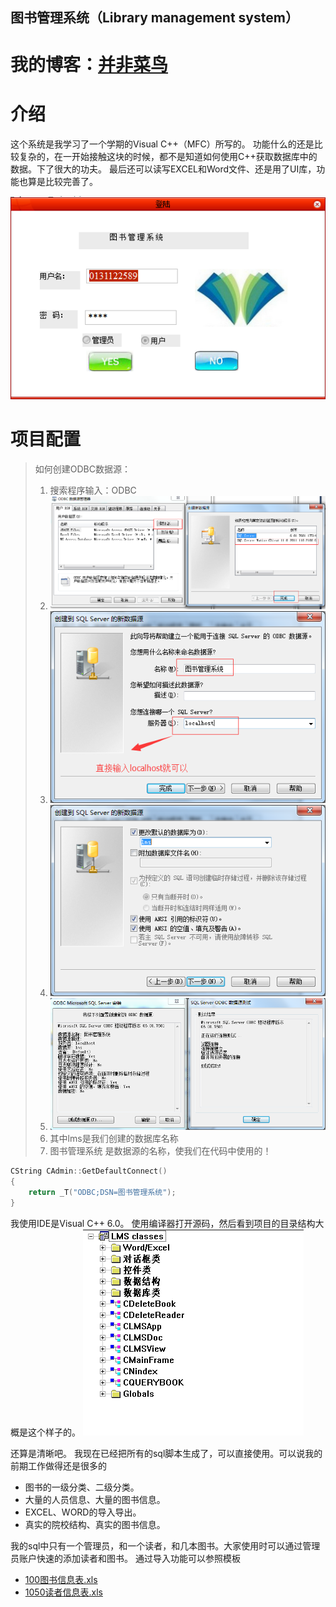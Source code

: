 图书管理系统（Library management system）
----

我的博客：[并非菜鸟](https://songyaxu.github.io)
=====

# 介绍

这个系统是我学习了一个学期的Visual C++（MFC）所写的。
功能什么的还是比较复杂的，在一开始接触这块的时候，都不是知道如何使用C++获取数据库中的数据。下了很大的功夫。
最后还可以读写EXCEL和Word文件、还是用了UI库，功能也算是比较完善了。

![1](img/overview.png)

# 项目配置

> 如何创建ODBC数据源：
> 1. 搜索程序输入：ODBC
> 2. ![1](img/odbc_settings.png)
> 3. ![1](img/odbc_settings_1.png)
> 4. ![1](img/odbc_settings_2.png)
> 5. ![1](img/odbc_settings_3.png)
> 6. 其中lms是我们创建的数据库名称
> 7. 图书管理系统 是数据源的名称，使我们在代码中使用的！
``` c++
CString CAdmin::GetDefaultConnect()
{
	return _T("ODBC;DSN=图书管理系统");
}
```
我使用IDE是Visual C++ 6.0。
使用编译器打开源码，然后看到项目的目录结构大概是这个样子的。
![](img/catalog.png)

还算是清晰吧。
我现在已经把所有的sql脚本生成了，可以直接使用。可以说我的前期工作做得还是很多的
>
+ 图书的一级分类、二级分类。
+ 大量的人员信息、大量的图书信息。
+ EXCEL、WORD的导入导出。
+ 真实的院校结构、真实的图书信息。

我的sql中只有一个管理员，和一个读者，和几本图书。大家使用时可以通过管理员账户快速的添加读者和图书。
通过导入功能可以参照模板

+ [100图书信息表.xls](templates/100图书信息表.xls)
+ [1050读者信息表.xls](templates/1050读者信息表.xls)
